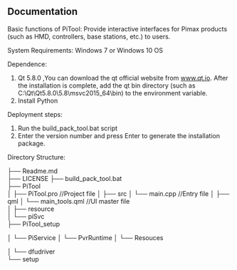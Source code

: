Documentation
-------------

Basic functions of PiTool:
Provide interactive interfaces for Pimax products (such as HMD, controllers, base stations, etc.) to users.

System Requirements:
Windows 7 or Windows 10 OS

Dependence:
1. Qt 5.8.0 ,You can download the qt official website from www.qt.io. 
After the installation is complete, add the qt bin directory (such as C:\Qt\Qt5.8.0\5.8\msvc2015_64\bin) to the environment variable.
2. Install Python

Deployment steps:
1. Run the build_pack_tool.bat script
2. Enter the version number and press Enter to generate the installation package.

Directory Structure:

  ├── Readme.md                   
  ├── LICENSE
  ├── build_pack_tool.bat                         
  ├── PiTool                      
  │   ├── PiTool.pro        //Project file
  │   ├── src
  │   	└── main.cpp        //Entry file
  │   ├── qml 
  │   	└── main_tools.qml  //UI master file       
  │   ├── resource                                       
  │   └── piSvc                          
  ├── PiTool_setup
  
  │   └── PiService
  │   └── PvrRuntime
  │   └── Resouces
  
  │   └── dfudriver      
  └── setup
